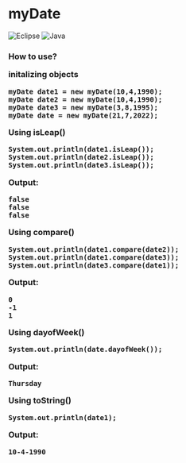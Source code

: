 # myDate

![Eclipse](https://img.shields.io/badge/Eclipse-FE7A16.svg?style=for-the-badge&logo=Eclipse&logoColor=white)
![Java](https://img.shields.io/badge/java-%23ED8B00.svg?style=for-the-badge&logo=java&logoColor=white)

<h3> How to use?</3>

initalizing objects

	myDate date1 = new myDate(10,4,1990);
	myDate date2 = new myDate(10,4,1990);
	myDate date3 = new myDate(3,8,1995);
	myDate date = new myDate(21,7,2022);
		

Using isLeap()

	System.out.println(date1.isLeap());
	System.out.println(date2.isLeap());
	System.out.println(date3.isLeap());
	
Output:

	false
	false
	false	
	
Using compare()
		
	System.out.println(date1.compare(date2));
	System.out.println(date1.compare(date3));
	System.out.println(date3.compare(date1));
	
Output:
	
	0
	-1
	1
		
Using dayofWeek()
		
	System.out.println(date.dayofWeek());

Output:
	
	Thursday
	
Using toString()
		
	System.out.println(date1);
	
Output:

	10-4-1990
